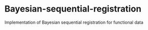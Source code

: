 # Bayesian-sequential-registration
Implementation of Bayesian sequential registration for functional data
